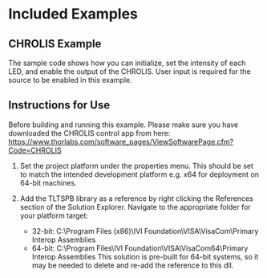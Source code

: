# Included Examples

## CHROLIS Example
The sample code shows how you can initialize, set the intensity of each LED, and enable the output of the CHROLIS. User input is required for the source to be enabled in this example. 

## Instructions for Use

Before building and running this example. Please make sure you have downloaded the CHROLIS control app from here: https://www.thorlabs.com/software_pages/ViewSoftwarePage.cfm?Code=CHROLIS

1) Set the project platform under the properties menu. This should be set to match the intended development platform e.g. x64 for deployment on 64-bit machines. 

2) Add the TLTSPB library as a reference by right clicking the References section of the Solution Explorer. Navigate to the appropriate folder for your platform target: 
    * 32-bit: C:\Program Files (x86)\IVI Foundation\VISA\VisaCom\Primary Interop Assemblies
    * 64-bit: C:\Program Files\IVI Foundation\VISA\VisaCom64\Primary Interop Assemblies
This solution is pre-built for 64-bit systems, so it may be needed to delete and re-add the reference to this dll. 